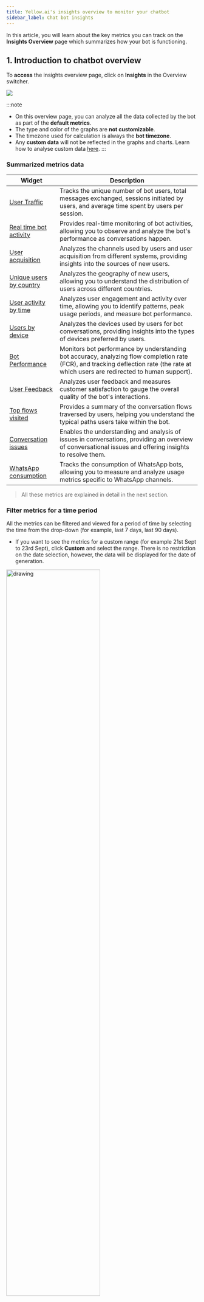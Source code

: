 ```yaml
---
title: Yellow.ai's insights overview to monitor your chatbot
sidebar_label: Chat bot insights
---
```


In this article, you will learn about the key metrics you can track on the **Insights Overview** page which summarizes how your bot is functioning. 

## 1. Introduction to chatbot overview

To **access** the insights overview page, click on **Insights** in the Overview switcher.

![](https://hackmd.io/_uploads/Byf19t_vn.png)


:::note 
- On this overview page, you can analyze all the data collected by the bot as part of the **default metrics**. 
- The type and color of the graphs are **not customizable**.    
- The timezone used for calculation is always the **bot timezone**.
- Any **custom data** will not be reflected in the graphs and charts. Learn how to analyse custom data [here](https://docs.yellow.ai/docs/platform_concepts/growth/dataexplorer/customtables). 
::: 

### Summarized metrics data

| Widget                       | Description   |
| ---------------------------- | ------- |
| [User Traffic](#1)           | Tracks the unique number of bot users, total messages exchanged, sessions initiated by users, and average time spent by users per session.                                            |
| [Real time bot activity](#2) | Provides real-time monitoring of bot activities, allowing you to observe and analyze the bot's performance as conversations happen.                                                |
| [User acquisition](#3)             | Analyzes the channels used by users and user acquisition from different systems, providing insights into the sources of new users.                                          |
| [Unique users by country](#4)      | Analyzes the geography of new users, allowing you to understand the distribution of users across different countries.     |
| [User activity by time](#5)        | Analyzes user engagement and activity over time, allowing you to identify patterns, peak usage periods, and measure bot performance.  |
| [Users by device](#6)              | Analyzes the devices used by users for bot conversations, providing insights into the types of devices preferred by users. |
| [Bot Performance](#7)              | Monitors bot performance by understanding bot accuracy, analyzing flow completion rate (FCR), and tracking deflection rate (the rate at which users are redirected to human support). |
| [User Feedback](#8)                | Analyzes user feedback and measures customer satisfaction to gauge the overall quality of the bot's interactions.       |
| [Top flows visited](#9)            | Provides a summary of the conversation flows traversed by users, helping you understand the typical paths users take within the bot.|
| [Conversation issues](#10)          | Enables the understanding and analysis of issues in conversations, providing an overview of conversational issues and offering insights to resolve them.    |
| [WhatsApp consumption](#11) |	Tracks the consumption of WhatsApp bots, allowing you to measure and analyze usage metrics specific to WhatsApp channels. |

> All these metrics are explained in detail in the next section. 


### Filter metrics for a time period

All the metrics can be filtered and viewed for a period of time by selecting the time from the drop-down (for example, last 7 days, last 90 days). 
- If you want to see the metrics for a custom range (for example 21st Sept to 23rd Sept), click **Custom** and select the range. There is no restriction on the date selection, however, the data will be displayed for the date of generation.  

<img src="https://i.imgur.com/cAq1z5N.png" alt="drawing" width="70%"/>      


### <a name="fil"></a> Filter metrics for channels

These metrics are measured for all the channels. If you want to obtain results for any of the specific channels (that are activated for your bot), select the required channel from the channel dropdown.      

<img src="https://i.imgur.com/Am22nJN.png" alt="drawing" width="100%"/>      


### Export analytics data

You can download the following data from the insights page:

* User traffic
* Real time bot activity
* User activity by time
* User acquisition
* Unique users by country
* Users by device
* Bot performance
* Top flows visited
* User feedback

To download (export) specific data from the insights page, follow these steps:

1. Click on **Export data**.
2. Select the desired metrics from the available options and click **Export Reports**. You can choose to download all the reports as a excel file.
3. For instructions on how to schedule these reports, click [here](https://docs.yellow.ai/docs/cookbooks/insights/schedulerawreports).

<img src="https://hackmd.io/_uploads/S1XN75dPn.png" alt="drawing" width="70%"/>      



---------------------

## 2. Chatbot metrics explained  

This section provides an explanation of all the widgets available on the Insights overview page.

:::info
**Comparison between two time ranges**

- To benchmark the performance, the same metric is calculated for the selected duration and a similar duration prior to the start date. The metrics for the selected duration are represented by a bold line, while the metrics for the previous duration are represented by a dotted line.
- The % values displayed in a smaller font (in green/red) represent the difference in metrics between the two time ranges. For example, it shows the growth or decline of unique users in the selected time range (this week) compared to the previous time range (last week).

    <img src="https://i.imgur.com/ExglSe8.png" alt="drawing" width="60%"/>

:::



### <a name="1"></a> User traffic


Number of **Users, Messages, Sessions and Session duration** is used to identify user traffic. 

<img src="https://hackmd.io/_uploads/BkuEGqOw2.png" alt="drawing" width="50%"/>    

|Metric|  Description |  Calculation |Use cases |
|---|  ---- |   ---- | ---- |
|**Users** | Users tab shows the unique number of users who conversed with the bot.|User widget data is the unique count of users from the list of messages exchanged on the bot. It is calculated using the [hyperloglog](https://en.wikipedia.org/wiki/HyperLogLog) algorithm.| Measure the bot's reach and popularity through unique user count. <br/>  <br/>Monitor changes in user count to track bot adoption and growth.|
|**User traffic**| Messages tab shows the total number of messages exchanged, along with the bifurcation of those exchanged with the bot and users (messages exchanged between bot and user) and live agents and users (messages exchanged between agent and user). | Message tab data is the sum of all the messages exchanged. The count includes user, bot, agent, and notification messages. |  Gain insights into communication volume and patterns between users, the bot, and live agents. <br/><br/> Track engagement and interaction levels to improve communication channels.
| **Sessions** | Session tab provides an overview of user sessions, including the total number of sessions created. It also offers two types of session counts: <br/> **Bot-only sessions**: Sessions entirely handled by a bot. <br/> **Sessions with both bot and live agent**: Sessions that involve a combination of bot interactions and interactions with a live agent. |Session data is the sum of all the sessions created by the user in the selected period. |Get an overview of user sessions, including bot-only sessions and sessions with both bot and live agent. <br/><br/> Monitor user engagement patterns and balance between bot and live agent interactions. | 
|**Session traffic** | Session duration provides average time spent by the users conversing with the bot. <br/> A session can be of 24 hours. A new session is started after 24 hours. <br/> For any number of interactions the user has in a 24 hours window from the start of a session, it'll be considered as one single session only. | Session duration is the average of the total time users conversed with the bot by the total number of sessions. This metric is captured for all the sources. |  Analyze average session duration to understand user engagement and satisfaction levels. <br/><br/>  Use session duration as a metric to assess and improve the bot's effectiveness over time.|

> User traffic is calculated for all the channels.


--------

### <a name="2"></a> Real time bot activity



This widget provides real-time monitoring of the bot's usage activity and the flows triggered by users. The following values are displayed:
- **Active users right now**: Active users shows the aggregated frequency of unique users in minute granularity for the past 30 minutes.
- **Users per minute**: For each flow, the start event is recorded and displayed here, showing the count of those start events for each flow within the last hour.

    <img src="https://i.imgur.com/2TNnwNq.png" alt="drawing" width="40%"/>

> Real-time bot activity is calculated for all the channels.

------

### <a name="3"></a> User acquisition

User acquisition widget shows the count of unique users conversing with the bot from various sources.

<img src="https://hackmd.io/_uploads/HyC1f5uD2.png" alt="drawing" width="50%"/>

|Metric|  Description | Use cases |
|---|  ---- |   ---- | 
|**Traffic channels** <br/> <br/> (Calculated for all the channels)|  The frequency of unique users messaging the bot is categorized by source (traffic channel) and aggregated into daily buckets for the chosen date range. |  **User acquisition analysis**: Assess the effectiveness of traffic channels in acquiring new users. <br/> <br/>**Channel performance evaluation**: Evaluate the performance of different channels based on daily user frequency. |
| **Platform/Medium**  <br/><br/> (Calculated for Yellow Web & Mobile) | The frequency of unique users messaging the bot is categorized based on the device they originate from and aggregated into daily buckets within the specified date range. <br/><br/>**Note**: The count may be significantly lower compared to the total number of users, as other channels such as WhatsApp and Facebook do not provide device data. Therefore, the graph only represents users on the Yellow.ai bot.| **Platform/Medium analysis**: Analyze user frequency based on device or platform to tailor bot features and optimize user experience. <br/> <br/> **Platform/Medium comparison**: Compare user engagement across platforms to inform resource allocation and marketing strategies.|

-----

### <a name="4"></a> Unique users by country 

<img src="https://i.imgur.com/mQK60AQ.png" alt="drawing" width="60%"/>

| Metric |  Description | Calculation logic | Use cases|
|  ---- | ---- | ---- | ---- |
| **Unique users by country** | This widget shows the count of unique users conversing with the bot from various countries (demography/location). The top 5 countries and their percentage contributions are shown. | **Unique users by country is calculated** by capturing the IP address of the user which is then translated to a standard location using the standard ip2location database. | **Geographical user analysis**: Understand user distribution across countries to inform regional strategies. <br/> <br/>  **Localization and targeting**: Tailor content and features based on the unique users by country data. |    
> Yellow Web & Mobile are the only channels for which an IP Address can be captured hence, unique users by country is calculated for **Yellow Web & Mobile**.

:::note
The count may be significantly lower compared to the total number of users since it shows users only from the source - Yellow Web & Mobile.
:::

-----

### <a name="5"></a> User activity by time

<img src="https://i.imgur.com/T2u93Ao.png" alt="drawing" width="60%"/>


| Metric |  Description | Calculation logic | Use cases |
|  ---- | ---- | ----------- |   ---- |
| **User activity by time** | The graph displays the user frequency over a specific period, organized by the day of the week and time of day. By exporting this data for a desired time range, such as the last 7 days, you can analyze when user activity was at its highest and lowest points. | User activity by time is calculated by aggregating the number of unique users who interacted with the bot within each hourly interval for the selected period. | **Resource allocation**: Identify peak user activity hours to allocate resources effectively and ensure prompt responses to user inquiries. <br/> <br/>**Scheduled maintenance**: Determine low-activity hours to schedule maintenance activities, minimizing service disruption for users. <br/><br/> **Marketing campaigns**: Identify optimal hours with high user engagement and conversion rates for launching targeted marketing campaigns.

> User activity is calculated for all the channels.

----

### <a name="6"></a> Users by device 

<img src="https://hackmd.io/_uploads/BJqN0hODh.png" alt="drawing" width="50%"/>

| Metric |  Description | Calculation logic | Use cases|
|  ---- | ---- | ---- | --- |
| **Users by device** | Users by device widget shows the different kinds of user devices from which the bot was accessed. | The frequency of unique users conversing with the bot is segregated based on the device they use and aggregated for the selected date range. |  Device usage analysis: Analyze user distribution across different devices for optimization. <br/> <br/> Device specific optimization: Optimize user experience based on device-specific data.|

> Users by device is calculated for Yellow Web & Mobile.       
> Device details are available only for the Yellow Web & Mobile source because other channels like WhatsApp, Facebook, etc. do not share this data.


----

### <a name="7"></a> Bot performance

**Bot performance widget** shows the bot's performance based on the accuracy of the bot in identifying customer intents, flow start, flow end, and drop-offs. This can be used to understand how accurately the bot is serving the user queries.

<img src="https://i.imgur.com/2fMs9iy.png" alt="drawing" width="60%"/>

|Metric|  Description |  Calculation |
|---|  ---- |   ---- | 
| **Bot accuracy** |  Bot accuracy shows you the percentage of user messages that are identified by the bot (with a certain amount of confidence). | **Bot accuracy** = `[1 - (Unidentified user messages / Total User Messages)]*100` | 
|**Flow completion rate** | Flow completion rate is a measure of how many customer intents are being fulfilled by the bot for every 100 intents started by the users.| For every flow the user takes, the flow started and the flow completed event is being triggered. <br/><br/>  **Flow completion rate**: `[(Flow Completed Events) / (Flow Started Events)]* 100` |
| **Deflection rate** | The deflection rate is the % age of queries that the bot was able to resolve without transferring the chat to a live agent. This is a measure of self-serve enabled by the bot. <br/> <br/> **Note**: **Human takeover** rate is now replaced with **Deflection rate** because it is a better indication of the bot's performance.| For every conversation that happens on the bot, a human takeover event is triggered when the user requests for or is automatically transferred to a live agent. This metric is a count of all the sessions that do not have this human takeover event. <br/><br/>  **Deflection rate** = `(Bot sessions without agent handover / Total sessions) * 100` |

> Bot performance is calculated for all the channels.

----------

### <a name="8"></a> User feedback (CSAT)

**CSAT** widget shows the **Customer satisfaction (CSAT)** score given by users for the **bot** and **agent sessions**. Both of these scores are on a scale of 0 to 5. 
The graph shows a comparison of user feedback on bot session vs agent session at the day level for the selected timeframe.

<img src="https://lh5.googleusercontent.com/pEwKhxwpRidsJWDxu3mksdvv-hJ3fpl40s1pHCXnCvBO8t4U45ezuJ4uzgLJUQe-4_rMFZAIvLyofJkU_TjkCLjutJnZm9H9qwtCUlLNFIXGunqFH0Qs5jrn2nl5XEncrzm6gyxH2fkzGeBuBzGphiTe-wtz3klVVM7if3Umpn78EnErBcHMRF500CMGow" alt="drawing" width="60%"/>

:::info
Learn more on how to track CSAT for your bot [here](https://docs.yellow.ai/docs/cookbooks/insights/botagentfedback#4-view-user-feedback-on-insights).

- CSAT is calculated for **Bot** interaction where Feedback node is used.
- CSAT is calculated for **Agent** interaction when Inbox CSAT is enabled. 
:::

-----

###  <a name="9"></a> Top flows visited


<img src="https://hackmd.io/_uploads/Skbm9huDn.png" alt="drawing" width="60%"/>


| Metric |  Description | Calculation logic |
|  ---- | ---- | ---- | 
| **Top flows visited** | Top flows visited widget shows the frequently triggered flows by the users and the average time users took to complete these flows. <br/><br/> On this widget you can see, name of the flow, the number of times this flow was visited in the selected time range and the average number of seconds a customer stayed on the flow (time taken within the flow). | For every flow, the completion event is triggered. The count of those completed events along with the time it took to complete those events is shown here for the selected duration. |

> Top flows visited is calculated for all the channels.


:::info
Detailed report on flows visited can be viewed on the [Funnels](https://docs.yellow.ai/docs/platform_concepts/growth/funnels) section.
:::

----

### <a name="10"></a> Conversational issues 

:::info
Click [here](https://docs.yellow.ai/docs/cookbooks/insights/convissue) for a detailed guide on how to analyse conversational issues. 
:::

On the **Conversational issues** widget, the analytics based on the [conversation logs](https://docs.yellow.ai/docs/platform_concepts/studio/analyze/chat-logs) (studio). 

- You can select the **Overview/Analyse** tab and understand the conversational issues. 
![](https://hackmd.io/_uploads/S1wFOc_Ph.png)

- At the end of the widget, you can analyze the metrics for the selected date range. To see these conversations, click **View conversation logs**, you will be directed to the **Studio > Conversation logs** page.  
![](https://i.imgur.com/ALU3xMi.png)



|  Tab | Description | 
|  ---- | ----------- |  
| **Overview** | This is a time-series view of the priority issues identified in your bot-user conversations. |
| **Analyse** |  Select the **Analyse** tab to see a detailed view of conversation issues along with their severity and count of total occurrences.  <br/><br/>Four **common issues**: Unidentified user response, Missing bot response, Validation limit exceeded and Fallback limit exceeded encountered by the bot are listed along with the **Suggested next steps**. <br/><br/> To **resolve** these issues, you can click on each issue to get redirected to the conversation logs where those issues have been identified. These conversations are filtered for the selected parameters, that is, applied date range and tag (identified issue). |



-----

### <a name="11"></a> WhatsApp comsumption

In the WhatsApp comsumption widget, you can select a WhatsApp phone number from the dropdown to see the consumption for that specific number. If no number is selected, the data will be displayed for all the numbers combined.

<img src="https://hackmd.io/_uploads/H1J0UVwwn.png" alt="drawing" width="50%"/> 

The three tracked categories for WhatsApp phone numbers are:

| Category                         | Sub category    | Description |
| -------------------------------- | --- | ----------- |
| **Business-initiated conversations** |     |  Conversations initiated by the bot or business to provide information, send notifications, or engage with users based on predefined triggers or events.        |
||Authentication | Indicates the business initiated the conversation with a message template categorized as AUTHENTICATION. |
||Marketing | Indicates the business initiated the conversation with a message template categorized as MARKETING.|
||Utility | Indicates the business initiated the conversation with a message template categorized as UTILITY.|
| **User-initiated conversations**     |     |   Conversations initiated by users who send messages or queries to the bot, seeking information or assistance.          |
||Service | Indicates the user initiated the conversation. |
|| Referral conversion | Indicates the user initiated the conversation by clicking a **Click to WhatsApp ad** or a Facebook Page **Call-to-Action** button.|
| **Referral Initiated**           |     |  Conversations that occur when users refer the bot to others, allowing the bot to initiate personalized conversations with those referred contacts.           |

> The WhatsApp consumption is calculated specifically for the WhatsApp channel. 

:::note
Prior to June 1, 2023, only the main categories of Business-initiated, User-initiated, and Referral conversations were tracked without the subcategories. However, with the [WhatsApp update](https://developers.facebook.com/docs/whatsapp/updates-to-pricing/launch-timeline#june-1--2023), the subcategories (Authentication, Marketing, Utility, Service, and Referral conversations) are now included in the widget.
Here are a few points to note:
1. If you select a time period before June 1, 2023, you won't see the updated subcategories in the widget.
2. If your custom date range includes both dates before and after June 1, 2023, the updated categories will be applied to the entire range. The subcategories will be available only for the data generated after June 1, 2023.
3. Due to these updates, there might be a mismatch in the data when comparing periods before and after June 1, 2023.
:::